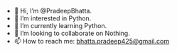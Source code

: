 - 👋 Hi, I’m @PradeepBhatta.
- 👀 I’m interested in Python.
- 🌱 I’m currently learning Python.
- 💞️ I’m looking to collaborate on Nothing.
- 📫 How to reach me: bhatta.pradeep425@gmail.com
